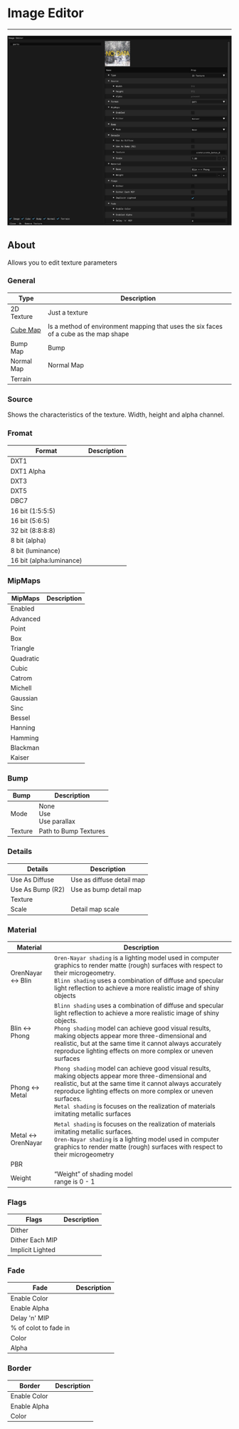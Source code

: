 # Image Editor

___

![image-editor centered](images/image-editor.png)

## About

Allows you to edit texture parameters

### General

| Type | Description |
|---|---|
| 2D Texture | Just a texture |
| [Cube Map](https://en.wikipedia.org/wiki/Cube_mapping) | Is a method of environment mapping that uses the six faces of a cube as the map shape |
| Bump Map | Bump |
| Normal Map | Normal Map |
| Terrain |  |

### Source

Shows the characteristics of the texture. Width, height and alpha channel.

### Fromat

| Format | Description |
|---|---|
| DXT1 |  |
| DXT1 Alpha |  |
| DXT3 |   |
| DXT5 |  |
| DBC7 |  |
| 16 bit (1:5:5:5) |  |
| 16 bit (5:6:5) |  |
| 32 bit (8:8:8:8) |  |
| 8 bit (alpha) |  |
| 8 bit (luminance) |  |
| 16 bit (alpha:luminance) |  |

### MipMaps

| MipMaps | Description |
|---|---|
| Enabled |  |
| Advanced |  |
| Point |  |
| Box |  |
| Triangle |  |
| Quadratic |  |
| Cubic |  |
| Catrom |  |
| Michell |  |
| Gaussian |  |
| Sinc |  |
| Bessel |  |
| Hanning |  |
| Hamming |  |
| Blackman |  |
| Kaiser |  |

### Bump

| Bump | Description |
|---|---|
| Mode | None<br> Use<br> Use parallax |
| Texture | Path to Bump Textures |

### Details

| Details | Description |
|---|---|
| Use As Diffuse | Use as diffuse detail map |
| Use As Bump (R2) | Use as bump detail map |
| Texture |  |
| Scale | Detail map scale |

### Material

| Material | Description |
|---|---|
| OrenNayar <-> Blin | `Oren-Nayar shading` is a lighting model used in computer graphics to render matte (rough) surfaces with respect to their microgeometry.<br> `Blinn shading` uses a combination of diffuse and specular light reflection to achieve a more realistic image of shiny objects |
| Blin <-> Phong | `Blinn shading` uses a combination of diffuse and specular light reflection to achieve a more realistic image of shiny objects.<br> `Phong shading` model can achieve good visual results, making objects appear more three-dimensional and realistic, but at the same time it cannot always accurately reproduce lighting effects on more complex or uneven surfaces |
| Phong <-> Metal | `Phong shading` model can achieve good visual results, making objects appear more three-dimensional and realistic, but at the same time it cannot always accurately reproduce lighting effects on more complex or uneven surfaces.<br> `Metal shading` is focuses on the realization of materials imitating metallic surfaces |
| Metal <-> OrenNayar | `Metal shading` is focuses on the realization of materials imitating metallic surfaces.<br> `Oren-Nayar shading` is a lighting model used in computer graphics to render matte (rough) surfaces with respect to their microgeometry |
| PBR |  |
| Weight | “Weight” of shading model<br> range is 0 - 1 |

### Flags

| Flags | Description |
|---|---|
| Dither |  |
| Dither Each MIP |  |
| Implicit Lighted |  |

### Fade

| Fade | Description |
|---|---|
| Enable Color |  |
| Enable Alpha |  |
| Delay 'n' MIP |  |
| % of colot to fade in  |  |
| Color |  |
| Alpha |  |

### Border

| Border | Description |
|---|---|
| Enable Color |  |
| Enable Alpha |  |
| Color |  |
